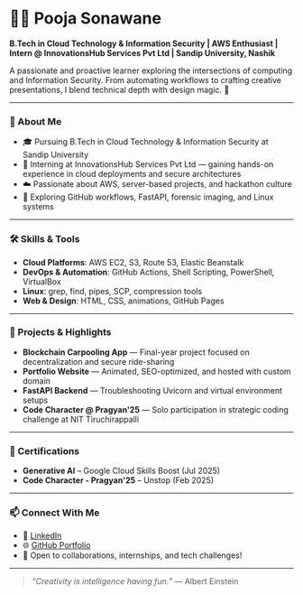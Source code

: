 # 👩‍💻 Pooja Sonawane

**B.Tech in Cloud Technology & Information Security | AWS Enthusiast | Intern @ InnovationsHub Services Pvt Ltd | Sandip University, Nashik**

A passionate and proactive learner exploring the intersections of computing and Information Security. From automating workflows to crafting creative presentations, I blend technical depth with design magic. 🚀

---

### 🌟 About Me
- 🎓 Pursuing B.Tech in Cloud Technology & Information Security at Sandip University
- 💼 Interning at InnovationsHub Services Pvt Ltd — gaining hands-on experience in cloud deployments and secure architectures
- ☁️ Passionate about AWS, server-based projects, and hackathon culture
- 🧠 Exploring GitHub workflows, FastAPI, forensic imaging, and Linux systems

---

### 🛠️ Skills & Tools
- **Cloud Platforms**: AWS EC2, S3, Route 53, Elastic Beanstalk
- **DevOps & Automation**: GitHub Actions, Shell Scripting, PowerShell, VirtualBox
- **Linux**: grep, find, pipes, SCP, compression tools
- **Web & Design**: HTML, CSS, animations, GitHub Pages

---

### 🚀 Projects & Highlights
- **Blockchain Carpooling App** — Final-year project focused on decentralization and secure ride-sharing
- **Portfolio Website** — Animated, SEO-optimized, and hosted with custom domain
- **FastAPI Backend** — Troubleshooting Uvicorn and virtual environment setups
- **Code Character @ Pragyan'25** — Solo participation in strategic coding challenge at NIT Tiruchirappalli

---

### 📜 Certifications
- **Generative AI** – Google Cloud Skills Boost (Jul 2025)
- **Code Character - Pragyan'25** – Unstop (Feb 2025)

---

### 📫 Connect With Me
- 💼 [LinkedIn](https://www.linkedin.com/in/pooja-sonawane-96304b282/)
- 🌐 [GitHub Portfolio](https://poojaongit.github.io/Portfolio.github.io/)
- 📧 Open to collaborations, internships, and tech challenges!

---

> _“Creativity is intelligence having fun.”_ — Albert Einstein
